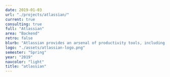 ```yaml
---
date: 2019-01-03
url: "./projects/atlassian/"
current: true
consulting: true
full: "Atlassian"
area: "Backend"
retro: false
blurb: "Atlassian provides an arsenal of productivity tools, including Trello, Jira, and Bitbucket, that power 125,000 companies worldwide. We will be implementing rate limiting algorithms to help protect Atlassian’s microservices against DoS attacks."
logo: "./assets/atlassian-logo.png"
semester: "Spring"
year: "2019"
navcolor: "light"
title: "atlassian"
---
```

